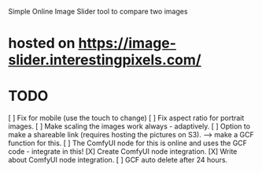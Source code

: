 Simple Online Image Slider tool to compare two images


# hosted on https://image-slider.interestingpixels.com/

# TODO
[ ] Fix for mobile (use the touch to change)
[ ] Fix aspect ratio for portrait images.
[ ] Make scaling the images work always - adaptively.
[ ] Option to make a shareable link (requires hosting the pictures on S3). --> make a GCF function for this.
[ ] The ComfyUI node for this is online and uses the GCF code - integrate in this! 
[X] Create ComfyUI node integration.
[X] Write about ComfyUI node integration.
[ ] GCF auto delete after 24 hours.


